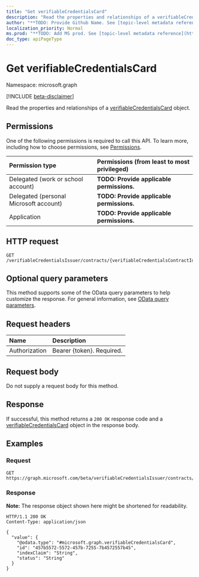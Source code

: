 ```yaml
---
title: "Get verifiableCredentialsCard"
description: "Read the properties and relationships of a verifiableCredentialsCard object."
author: "**TODO: Provide Github Name. See [topic-level metadata reference](https://msgo.azurewebsites.net/add/document/guidelines/metadata.html#topic-level-metadata)**"
localization_priority: Normal
ms.prod: "**TODO: Add MS prod. See [topic-level metadata reference](https://msgo.azurewebsites.net/add/document/guidelines/metadata.html#topic-level-metadata)**"
doc_type: apiPageType
---
```


# Get verifiableCredentialsCard
Namespace: microsoft.graph

[!INCLUDE [beta-disclaimer](../../includes/beta-disclaimer.md)]

Read the properties and relationships of a [verifiableCredentialsCard](../resources/verifiablecredentialscard.md) object.

## Permissions
One of the following permissions is required to call this API. To learn more, including how to choose permissions, see [Permissions](/graph/permissions-reference).

|Permission type|Permissions (from least to most privileged)|
|:---|:---|
|Delegated (work or school account)|**TODO: Provide applicable permissions.**|
|Delegated (personal Microsoft account)|**TODO: Provide applicable permissions.**|
|Application|**TODO: Provide applicable permissions.**|

## HTTP request

<!-- {
  "blockType": "ignored"
}
-->
``` http
GET /verifiableCredentialsIssuer/contracts/{verifiableCredentialsContractId}/cards
```

## Optional query parameters
This method supports some of the OData query parameters to help customize the response. For general information, see [OData query parameters](/graph/query-parameters).

## Request headers
|Name|Description|
|:---|:---|
|Authorization|Bearer {token}. Required.|

## Request body
Do not supply a request body for this method.

## Response

If successful, this method returns a `200 OK` response code and a [verifiableCredentialsCard](../resources/verifiablecredentialscard.md) object in the response body.

## Examples

### Request
<!-- {
  "blockType": "request",
  "name": "get_verifiablecredentialscard"
}
-->
``` http
GET https://graph.microsoft.com/beta/verifiableCredentialsIssuer/contracts/{verifiableCredentialsContractId}/cards
```


### Response
**Note:** The response object shown here might be shortened for readability.
<!-- {
  "blockType": "response",
  "truncated": true,
  "@odata.type": "microsoft.graph.verifiableCredentialsCard"
}
-->
``` http
HTTP/1.1 200 OK
Content-Type: application/json

{
  "value": {
    "@odata.type": "#microsoft.graph.verifiableCredentialsCard",
    "id": "457b5572-5572-457b-7255-7b4572557b45",
    "indexClaim": "String",
    "status": "String"
  }
}
```

